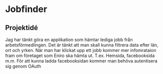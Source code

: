 Jobfinder
==========

Projektidé
------------------
Jag har tänkt göra en applikation som hämtar lediga jobb från arbetsförmedlingen. Det är tänkt att man skall kunna 
filtrera data efter län, ort och yrken. När man har klickat upp ett jobb kommer mer infomrataion fram om företaget som 
Eniro ska hämta ut. T.ex. Hemsida, facebooksida m.m.
För att kunna ladda facebooksidan kommer man behöva autentisera sig genom OAuth